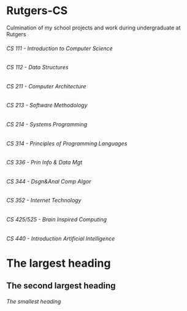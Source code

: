 # Rutgers-CS
Culmination of my school projects and work during undergraduate at Rutgers 

###### CS 111 - Introduction to Computer Science 
###### CS 112 - Data Structures
###### CS 211 - Computer Architecture 
###### CS 213 - Software Methodology
###### CS 214 - Systems Programming 
###### CS 314 - Principles of Programming Languages   
###### CS 336 - Prin Info & Data Mgt 
###### CS 344 - Dsgn&Anal Comp Algor
###### CS 352 - Internet Technology 
###### CS 425/525 - Brain Inspired Computing
###### CS 440 - Introduction Artificial Intelligence  


# The largest heading
## The second largest heading
###### The smallest heading
